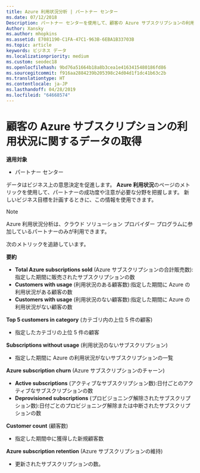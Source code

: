 ```yaml
---
title: Azure 利用状況分析 | パートナー センター
ms.date: 07/12/2018
Description: パートナー センターを使用して、顧客の Azure サブスクリプションの利用状況に関するデータを取得します。
Author: Xansky
ms.author: mhopkins
ms.assetid: E7081190-C1FA-47C1-963B-6EBA1B33703B
ms.topic: article
keywords: ビジネス データ
ms.localizationpriority: medium
ms.custom: seodec18
ms.openlocfilehash: 9bd76a51664b18a8b3cea1e4163415480186fd86
ms.sourcegitcommit: f916aa2884239b205398c24d04d1f1dc41b63c2b
ms.translationtype: HT
ms.contentlocale: ja-JP
ms.lasthandoff: 04/28/2019
ms.locfileid: "64668574"
---
```

# <a name="get-data-about-the-usage-of-your-customers-azure-subscriptions"></a>顧客の Azure サブスクリプションの利用状況に関するデータの取得 

**適用対象**
- パートナー センター

データはビジネス上の意思決定を促進します。 **Azure 利用状況**のページのメトリックを使用して、パートナーの成功度や注意が必要な分野を把握します。 新しいビジネス目標を計画するときに、この情報を使用できます。

> [!NOTE]
> Azure 利用状況分析は、クラウド ソリューション プロバイダー プログラムに参加しているパートナーのみが利用できます。

次のメトリックを追跡しています。

**要約**  
 - **Total Azure subscriptions sold** (Azure サブスクリプションの合計販売数):指定した期間に販売されたサブスクリプションの数  
 - **Customers with usage** (利用状況のある顧客数):指定した期間に Azure の利用状況がある顧客の数  
 - **Customers with usage** (利用状況のない顧客数):指定した期間に Azure の利用状況がない顧客の数  

**Top 5 customers in category** (カテゴリ内の上位 5 件の顧客)  
 -  指定したカテゴリの上位 5 件の顧客  

**Subscriptions without usage** (利用状況のないサブスクリプション)  
 -  指定した期間に Azure の利用状況がないサブスクリプションの一覧  

**Azure subscription churn** (Azure サブスクリプションのチャーン)  
 - **Active subscriptions** (アクティブなサブスクリプション数):日付ごとのアクティブなサブスクリプションの数  
 - **Deprovisioned subscriptions** (プロビジョニング解除されたサブスクリプション数):日付ごとのプロビジョニング解除または中断されたサブスクリプションの数  

**Customer count** (顧客数)
 - 指定した期間中に獲得した新規顧客数  

**Azure subscription retention** (Azure サブスクリプションの維持)  
 - 更新されたサブスクリプションの数。   
  